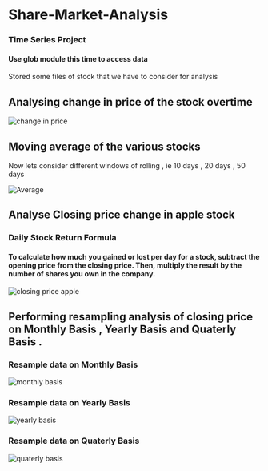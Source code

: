 # Share-Market-Analysis
### Time Series Project
#### Use glob module this time to access data 
Stored some files of stock that we have to consider for analysis
## Analysing change in price of the stock overtime

![change in price](https://github.com/Preeti0018/Share-Market-Analysis/assets/159876174/ac62508f-fcb4-446b-a975-26ba0dfc45ea)

## Moving average of the various stocks
Now lets consider different windows of rolling , ie 10 days , 20 days , 50 days

![Average](https://github.com/Preeti0018/Share-Market-Analysis/assets/159876174/351028f7-a424-45ce-9126-4615c76410e9)

## Analyse Closing price change in apple stock
### Daily Stock Return Formula
#### To calculate how much you gained or lost per day for a stock, subtract the opening price from the closing price. Then, multiply the result by the number of shares you own in the company. 

![closing price apple](https://github.com/Preeti0018/Share-Market-Analysis/assets/159876174/f34b72e9-4d09-49b9-be63-89a8b5f17b07)
## Performing resampling analysis of closing price on Monthly Basis , Yearly Basis and Quaterly Basis .
### Resample data on Monthly Basis

![monthly basis](https://github.com/Preeti0018/Share-Market-Analysis/assets/159876174/5438b12b-2020-402a-95e5-cd8285dc3489)

### Resample data on Yearly Basis

![yearly basis](https://github.com/Preeti0018/Share-Market-Analysis/assets/159876174/43726ac3-6118-42c7-9870-4d8ee91de458)

### Resample data on Quaterly Basis

![quaterly basis](https://github.com/Preeti0018/Share-Market-Analysis/assets/159876174/f3ac5e9b-c493-4a39-bb81-9e372d1909ba)

